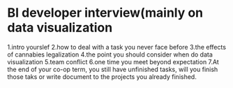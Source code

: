 # BI developer interview(mainly on data visualization

1.intro yourslef
2.how to deal with a task you never face before
3.the effects of cannabies legalization
4.the point you should consider when do data visualization
5.team conflict
6.one time you meet beyond expectation
7.At the end of your co-op term, you still have unfinished tasks, will you finish those taks or write document to the projects you already finished.
